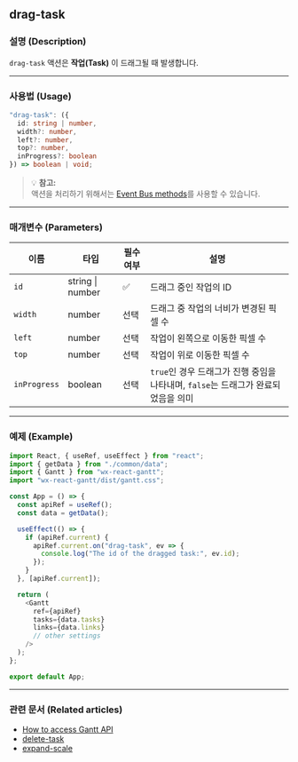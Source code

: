 ## drag-task

### 설명 (Description)
`drag-task` 액션은 **작업(Task)** 이 드래그될 때 발생합니다.

---

### 사용법 (Usage)
```typescript
"drag-task": ({
  id: string | number,
  width?: number,
  left?: number,
  top?: number,
  inProgress?: boolean
}) => boolean | void;
```

> 💡 **참고:**  
> 액션을 처리하기 위해서는 [Event Bus methods](https://docs.svar.dev/react/gantt/api/overview/methods_overview)를 사용할 수 있습니다.

---

### 매개변수 (Parameters)

| 이름 | 타입 | 필수 여부 | 설명 |
|------|------|------------|------|
| `id` | string \| number | ✅ | 드래그 중인 작업의 ID |
| `width` | number | 선택 | 드래그 중 작업의 너비가 변경된 픽셀 수 |
| `left` | number | 선택 | 작업이 왼쪽으로 이동한 픽셀 수 |
| `top` | number | 선택 | 작업이 위로 이동한 픽셀 수 |
| `inProgress` | boolean | 선택 | `true`인 경우 드래그가 진행 중임을 나타내며, `false`는 드래그가 완료되었음을 의미 |

---

### 예제 (Example)

```javascript
import React, { useRef, useEffect } from "react";
import { getData } from "./common/data";
import { Gantt } from "wx-react-gantt";
import "wx-react-gantt/dist/gantt.css";

const App = () => {
  const apiRef = useRef();
  const data = getData();

  useEffect(() => {
    if (apiRef.current) {
      apiRef.current.on("drag-task", ev => {
        console.log("The id of the dragged task:", ev.id);
      });
    }
  }, [apiRef.current]);

  return (
    <Gantt
      ref={apiRef}
      tasks={data.tasks}
      links={data.links}
      // other settings
    />
  );
};

export default App;
```

---

### 관련 문서 (Related articles)
- [How to access Gantt API](https://docs.svar.dev/react/gantt/api/how_to_access_api)  
- [delete-task](https://docs.svar.dev/react/gantt/api/actions/delete-task)  
- [expand-scale](https://docs.svar.dev/react/gantt/api/actions/expand-scale)  
